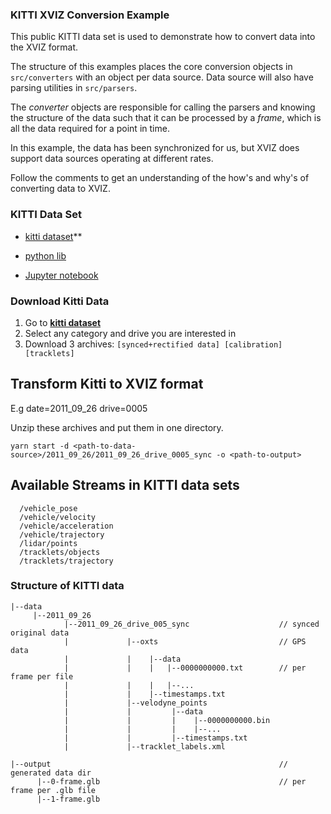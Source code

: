 ### KITTI XVIZ Conversion Example

This public KITTI data set is used to demonstrate how to convert data into the XVIZ format.

The structure of this examples places the core conversion objects in `src/converters` with
an object per data source. Data source will also have parsing utilities in `src/parsers`.

The *converter* objects are responsible for calling the parsers and knowing the structure of the data
such that it can be processed by a *frame*, which is all the data required for a point in time.

In this example, the data has been synchronized for us, but XVIZ does support data sources operating at
different rates.

Follow the comments to get an understanding of the how's and why's of converting data to XVIZ.

### KITTI Data Set

* [kitti dataset](http://www.cvlibs.net/datasets/kitti/raw_data.php)**

* [python lib](https://github.com/utiasSTARS/pykitti)
* [Jupyter notebook](https://github.com/navoshta/KITTI-Dataset/blob/master/kitti-dataset.ipynb)


### Download Kitti Data

1. Go to **[kitti dataset](http://www.cvlibs.net/datasets/kitti/raw_data.php)**
2. Select any category and drive you are interested in
3. Download 3 archives: `[synced+rectified data] [calibration] [tracklets]`


## Transform Kitti to XVIZ format

E.g date=2011_09_26 drive=0005

Unzip these archives and put them in one directory. 

```
yarn start -d <path-to-data-source>/2011_09_26/2011_09_26_drive_0005_sync -o <path-to-output>
```


## Available Streams in KITTI data sets

```
  /vehicle_pose
  /vehicle/velocity
  /vehicle/acceleration
  /vehicle/trajectory
  /lidar/points
  /tracklets/objects
  /tracklets/trajectory
```

### Structure of KITTI data

```
|--data
     |--2011_09_26     
            |--2011_09_26_drive_005_sync                    // synced original data
            |             |--oxts                           // GPS data  
            |             |    |--data               
            |             |    |   |--0000000000.txt        // per frame per file
            |             |    |   |--...
            |             |    |--timestamps.txt
            |             |--velodyne_points
            |             |         |--data
            |             |         |    |--0000000000.bin
            |             |         |    |--...
            |             |         |--timestamps.txt
            |             |--tracklet_labels.xml

|--output                                                   // generated data dir
      |--0-frame.glb                                        // per frame per .glb file
      |--1-frame.glb
```
